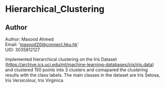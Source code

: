 # Hierarchical_Clustering

## Author 

Author: Masood Ahmed <br>
Email: 'masood20@connect.hku.hk'<br>
UID: 3035812127

Implemented hierarchical clustering on the Iris Dataset (https://archive.ics.uci.edu/ml/machine-learning-databases/iris/iris.data) and clustered 150 points into 3 clusters and comapared the clustering results with the class labels.
The main classes in the dataset are Iris Setosa, Iris Versicolour, Iris Virginica
